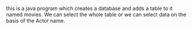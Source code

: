 this is a java program which creates a database and adds a table to it named movies.
We can select the whole table or we can select data on the basis of the 
Actor name.
